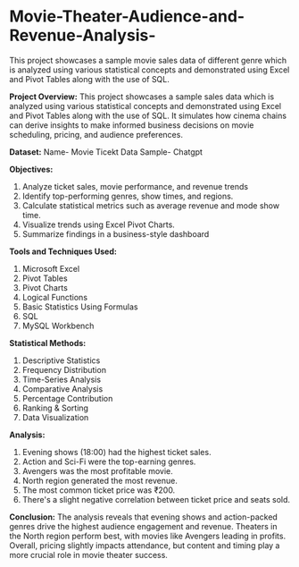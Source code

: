 # Movie-Theater-Audience-and-Revenue-Analysis-
This project showcases a sample movie sales data of different genre which is analyzed using various statistical concepts and demonstrated using Excel and Pivot Tables along with the use of SQL. 

**Project Overview:** 
This project showcases a sample sales data which is analyzed using various statistical concepts and demonstrated using Excel and Pivot Tables along with the use of SQL. It simulates how cinema chains can derive insights to make informed business decisions on movie scheduling, pricing, and audience preferences.

**Dataset:**
Name- Movie Ticekt Data Sample- Chatgpt

**Objectives:**
1. Analyze ticket sales, movie performance, and revenue trends
2. Identify top-performing genres, show times, and regions.
3. Calculate statistical metrics such as average revenue and mode show time.
4. Visualize trends using Excel Pivot Charts.
5. Summarize findings in a business-style dashboard

**Tools and Techniques Used:**
1. Microsoft Excel
2. Pivot Tables
3. Pivot Charts
4. Logical Functions
5. Basic Statistics Using Formulas
6. SQL
7. MySQL Workbench

**Statistical Methods:**
1. Descriptive Statistics
2. Frequency Distribution
3. Time-Series Analysis
4. Comparative Analysis
5. Percentage Contribution
6. Ranking & Sorting
7. Data Visualization

**Analysis:**
1. Evening shows (18:00) had the highest ticket sales.
2. Action and Sci-Fi were the top-earning genres.
3. Avengers was the most profitable movie.
4. North region generated the most revenue.
5. The most common ticket price was ₹200.
6. There's a slight negative correlation between ticket price and seats sold.

**Conclusion:**
The analysis reveals that evening shows and action-packed genres drive the highest audience engagement and revenue. Theaters in the North region perform best, with movies like Avengers leading in profits. Overall, pricing slightly impacts attendance, but content and timing play a more crucial role in movie theater success.

